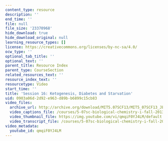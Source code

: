 ```yaml
---
content_type: resource
description: ''
end_time: ''
file: null
file_size: '23370968'
hide_download: true
hide_download_original: null
learning_resource_types: []
license: https://creativecommons.org/licenses/by-nc-sa/4.0/
ocw_type: ''
optional_tab_title: ''
optional_text: ''
parent_title: Resource Index
parent_type: CourseSection
related_resources_text: ''
resource_index_text: ''
resourcetype: Video
start_time: ''
title: 'Session 16: Ketogenesis, Diabetes and Starvation'
uid: 0903a06d-2d92-e963-d89b-b6899c15cb83
video_files:
  archive_url: http://archive.org/download/MIT5.07SCF13/MIT5_07SCF13_JE-Ses16_300k.mp4
  video_captions_file: /courses/5-07sc-biological-chemistry-i-fall-2013/3a66dac710385d0db3475187b6da5f00_qmqiF0YJ4LM.vtt
  video_thumbnail_file: https://img.youtube.com/vi/qmqiF0YJ4LM/default.jpg
  video_transcript_file: /courses/5-07sc-biological-chemistry-i-fall-2013/800a1b297ab8c3da395e7deb6bf27b15_qmqiF0YJ4LM.pdf
video_metadata:
  youtube_id: qmqiF0YJ4LM
---
```

